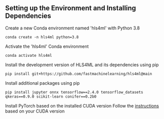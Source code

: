 ## Setting up the Environment and Installing Dependencies

Create a new Conda environment named 'hls4ml' with Python 3.8
```
conda create -n hls4ml python=3.8
```
Activate the 'hls4ml' Conda environment
```
conda activate hls4ml
```
Install the development version of HLS4ML and its dependencies using pip
```
pip install git+https://github.com/fastmachinelearning/hls4ml@main
```
Install additional packages using pip
```
pip install jupyter onnx tensorflow==2.4.0 tensorflow_datasets qkeras==0.9.0 scikit-learn conifer==0.2b0
```
Install PyTorch based on the installed CUDA version
Follow the [instructions](https://pytorch.org/get-started/locally/) based on your CUDA version
